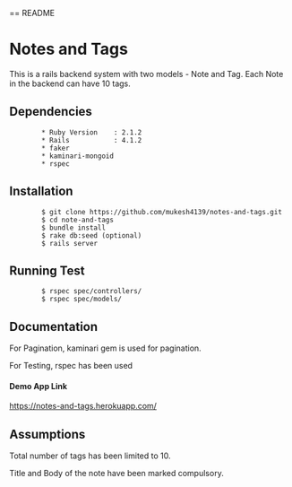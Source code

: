== README

# Notes and Tags

This is a rails backend system with two models - Note and Tag. Each Note in the backend can have 10 tags.

## Dependencies
            * Ruby Version    : 2.1.2
            * Rails           : 4.1.2
            * faker
            * kaminari-mongoid
            * rspec

## Installation
            $ git clone https://github.com/mukesh4139/notes-and-tags.git
            $ cd note-and-tags
            $ bundle install
            $ rake db:seed (optional)
            $ rails server
            
## Running Test
            $ rspec spec/controllers/
            $ rspec spec/models/


## Documentation

For Pagination, kaminari gem is used for pagination.

For Testing, rspec has been used

#### Demo App Link

https://notes-and-tags.herokuapp.com/

## Assumptions

Total number of tags has been limited to 10.

Title and Body of the note have been marked compulsory.
